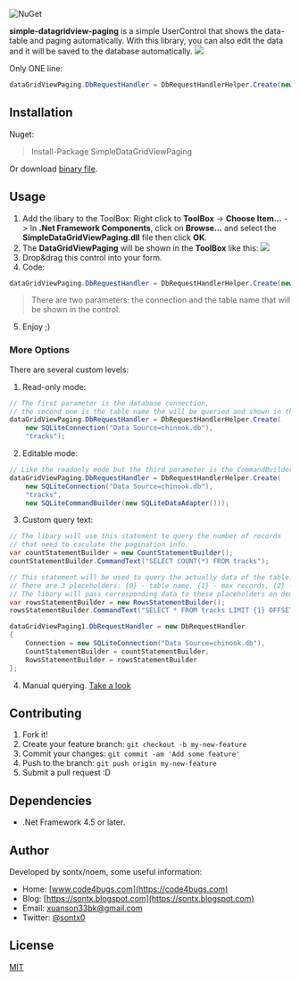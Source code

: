 ![NuGet](https://buildstats.info/nuget/SimpleDataGridViewPaging)

**simple-datagridview-paging** is a simple UserControl that shows the data-table and paging automatically.
With this library, you can also edit the data and it will be saved to the database automatically.
![](https://3.bp.blogspot.com/-76IqcXrupWc/Wzzowu0OxNI/AAAAAAAAVRs/J2Xwqp4aN7ce02rEfMB47HmlGxQpwoYOgCLcBGAs/Capture.PNG)

Only ONE line:
``` cs
dataGridViewPaging.DbRequestHandler = DbRequestHandlerHelper.Create(new SQLiteConnection("Data Source=chinook.db"), "tracks");
```

## Installation
Nuget:

> Install-Package SimpleDataGridViewPaging

Or download [binary file](https://github.com/sontx/simple-datagridview-paging/releases).

## Usage

1. Add the libary to the ToolBox: Right click to **ToolBox** -> **Choose Item...** -> In **.Net Framework Components**, click on **Browse...** and select the **SimpleDataGridViewPaging.dll** file then click **OK**.
2. The **DataGridViewPaging** will be shown in the **ToolBox** like this: ![](https://camo.githubusercontent.com/a9e6ae4695fdac87b32f247b001bbd00622cd1bb/68747470733a2f2f6c68332e676f6f676c6575736572636f6e74656e742e636f6d2f2d7448727779656c73724a672f5636625778556b79484c492f414141414141414150646f2f713473314163794c636b59696e61527054545a4235316f70697941704252345077434b67422f73302f436170747572652e504e47)
3. Drop&drag this control into your form.
4. Code:
``` cs
dataGridViewPaging.DbRequestHandler = DbRequestHandlerHelper.Create(new SQLiteConnection("Data Source=chinook.db"), "tracks");
```

> There are two parameters: the connection and the table name that will be shown in the control.

5. Enjoy ;)

### More Options
There are several custom levels:
1. Read-only mode:

``` cs
// The first parameter is the database connection,
// the second one is the table name the will be queried and shown in the control.
dataGridViewPaging.DbRequestHandler = DbRequestHandlerHelper.Create(
    new SQLiteConnection("Data Source=chinook.db"),
    "tracks");
```

2. Editable mode:
``` cs
// Like the readonly mode but the third parameter is the CommandBuilder object. 
dataGridViewPaging.DbRequestHandler = DbRequestHandlerHelper.Create(
    new SQLiteConnection("Data Source=chinook.db"),
    "tracks",
    new SQLiteCommandBuilder(new SQLiteDataAdapter()));
```

3. Custom query text:
``` cs
// The libary will use this statement to query the number of records
// that need to caculate the pagination info.
var countStatementBuilder = new CountStatementBuilder();
countStatementBuilder.CommandText("SELECT COUNT(*) FROM tracks");

// This statement will be used to query the actually data of the table.
// There are 3 placeholders: {0} - table name, {1} - max records, {2} - page offset.
// The libary will pass corresponding data to these placeholders on demand.
var rowsStatementBuilder = new RowsStatementBuilder();
rowsStatementBuilder.CommandText("SELECT * FROM tracks LIMIT {1} OFFSET {2}");

dataGridViewPaging1.DbRequestHandler = new DbRequestHandler
{
    Connection = new SQLiteConnection("Data Source=chinook.db"),
    CountStatementBuilder = countStatementBuilder,
    RowsStatementBuilder = rowsStatementBuilder
};
```

4. Manual querying. [Take a look](https://github.com/sontx/simple-datagridview-paging/blob/master/Examples/ManualQueryWithReadOnlyForm.cs)

## Contributing
1. Fork it!
2. Create your feature branch: `git checkout -b my-new-feature`
3. Commit your changes: `git commit -am 'Add some feature'`
4. Push to the branch: `git push origin my-new-feature`
5. Submit a pull request :D

## Dependencies

 - .Net Framework 4.5 or later.

## Author
Developed by sontx/noem, some useful information:

 - Home: [www.code4bugs.com](https://code4bugs.com)
 - Blog: [https://sontx.blogspot.com](https://sontx.blogspot.com)
 - Email: <a href="mailto:xuanson33bk@gmail.com">xuanson33bk@gmail.com</a>
 - Twitter: [@sontx0](https://twitter.com/sontx0)

## License
[MIT](https://github.com/sontx/simple-datagridview-paging/blob/master/LICENSE)
